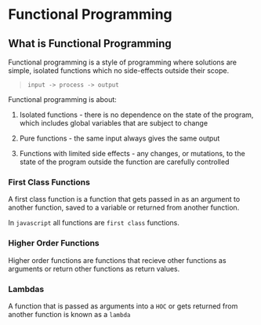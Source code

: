 # Functional Programming

## What is Functional Programming

Functional programming is a style of programming where solutions are simple, isolated functions which no side-effects outside their scope.

> `input -> process -> output`

Functional programming is about:

1. Isolated functions - there is no dependence on the state of the program, which includes global variables that are subject to change

2. Pure functions - the same input always gives the same output

3. Functions with limited side effects - any changes, or mutations, to the state of the program outside the function are carefully controlled

### First Class Functions

A first class function is a function that gets passed in as an argument to another function, saved to a variable or returned from another function.

In `javascript` all functions are `first class` functions.

### Higher Order Functions

Higher order functions are functions that recieve other functions as arguments or return other functions as return values.

### Lambdas

A function that is passed as arguments into a `HOC` or gets returned from another function is known as a `lambda`